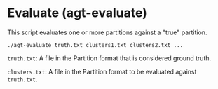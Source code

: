 # Evaluate (agt-evaluate)

This script evaluates one or more partitions against a "true" partition.

```
./agt-evaluate truth.txt clusters1.txt clusters2.txt ...
```

`truth.txt`: A file in the Partition format that is considered ground truth.

`clusters.txt`: A file in the Partition format to be evaluated against
`truth.txt`.
